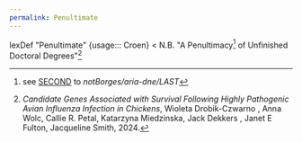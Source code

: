 ```yaml
---
permalink: Penultimate
---
```


lexDef "Penultimate" {usage::: Croen} \< N.B. "A Penultimacy[^s] of Unfinished Doctoral Degrees"[^PenultimateCroen]

[^PenultimateCroen]: *Candidate Genes Associated with Survival Following Highly Pathogenic Avian Influenza Infection in Chickens*, Wioleta Drobik-Czwarno , Anna Wolc, Callie R. Petal, Katarzyna Miedzinska, Jack Dekkers , Janet E Fulton, Jacqueline Smith, 2024.

[^s]: see [SECOND](SECOND.md) to *notBorges/aria-dne/LAST*
